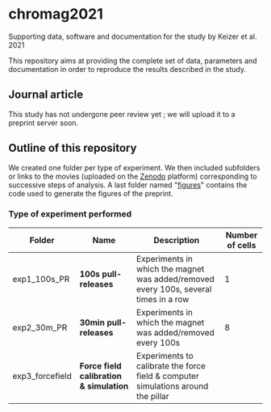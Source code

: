 # chromag2021
Supporting data, software and documentation for the study by Keizer et al. 2021

This repository aims at providing the complete set of data, parameters and documentation in order to reproduce the results described in the study.

## Journal article
This study has not undergone peer review yet ; we will upload it to a preprint server soon.

## Outline of this repository
We created one folder per type of experiment. We then included subfolders or links to the movies (uploaded on the [Zenodo](https://zenodo.org/) platform) corresponding to successive steps of analysis. A last folder named "[figures](./figures)" contains the code used to generate the figures of the preprint.

### Type of experiment performed

|Folder|Name|Description|Number of cells|
|---|---|---|---|
|exp1_100s_PR|**100s pull-releases**|Experiments in which the magnet was added/removed every 100s, several times in a row |1|
|exp2_30m_PR|**30min pull-releases**|Experiments in which the magnet was added/removed every 100s|8|
|exp3_forcefield|**Force field calibration & simulation**|Experiments to calibrate the force field & computer simulations around the pillar|
